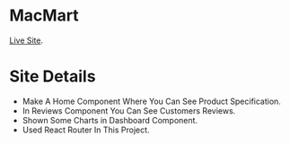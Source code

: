 # MacMart

[Live Site](https://macmart.netlify.app/).

# Site Details

* Make A Home Component Where You Can See Product Specification.
* In Reviews Component You Can See Customers Reviews.
* Shown Some Charts in Dashboard Component.
* Used React Router In This Project. 

